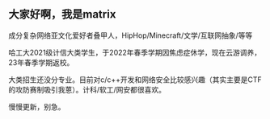 ## 大家好啊，我是matrix
成分复杂网络亚文化爱好者叠甲人，HipHop/Minecraft/文学/互联网抽象/等等

哈工大2021级计信大类学生，于2022年春季学期因焦虑症休学，现在云游调养，23年春季学期返校。

大类招生还没分专业。目前对c/c++开发和网络安全比较感兴趣（其实主要是CTF的攻防赛制吸引我蒽）。计科/软工/网安都很喜欢。

慢慢更新，别急。
